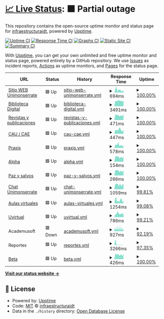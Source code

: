 # [📈 Live Status](https://estado.unimonserrate.edu.co): <!--live status--> **🟧 Partial outage**

This repository contains the open-source uptime monitor and status page for [infraestructuraidt](https://estado.unimonserrate.edu.co), powered by [Upptime](https://github.com/upptime/upptime).

[![Uptime CI](https://github.com/infraestructuraidt/status/workflows/Uptime%20CI/badge.svg)](https://github.com/infraestructuraidt/status/actions?query=workflow%3A%22Uptime+CI%22)
[![Response Time CI](https://github.com/infraestructuraidt/status/workflows/Response%20Time%20CI/badge.svg)](https://github.com/infraestructuraidt/status/actions?query=workflow%3A%22Response+Time+CI%22)
[![Graphs CI](https://github.com/infraestructuraidt/status/workflows/Graphs%20CI/badge.svg)](https://github.com/infraestructuraidt/status/actions?query=workflow%3A%22Graphs+CI%22)
[![Static Site CI](https://github.com/infraestructuraidt/status/workflows/Static%20Site%20CI/badge.svg)](https://github.com/infraestructuraidt/status/actions?query=workflow%3A%22Static+Site+CI%22)
[![Summary CI](https://github.com/infraestructuraidt/status/workflows/Summary%20CI/badge.svg)](https://github.com/infraestructuraidt/status/actions?query=workflow%3A%22Summary+CI%22)

With [Upptime](https://upptime.js.org), you can get your own unlimited and free uptime monitor and status page, powered entirely by a GitHub repository. We use [Issues](https://github.com/infraestructuraidt/status/issues) as incident reports, [Actions](https://github.com/infraestructuraidt/status/actions) as uptime monitors, and [Pages](https://estado.unimonserrate.edu.co) for the status page.

<!--start: status pages-->
<!-- This summary is generated by Upptime (https://github.com/upptime/upptime) -->
<!-- Do not edit this manually, your changes will be overwritten -->
<!-- prettier-ignore -->
| URL | Status | History | Response Time | Uptime |
| --- | ------ | ------- | ------------- | ------ |
| <img alt="" src="https://favicons.githubusercontent.com/www.unimonserrate.edu.co" height="13"> [Sitio WEB Unimonserrate](https://www.unimonserrate.edu.co/) | 🟩 Up | [sitio-web-unimonserrate.yml](https://github.com/infraestructuraidt/status/commits/HEAD/history/sitio-web-unimonserrate.yml) | <details><summary><img alt="Response time graph" src="./graphs/sitio-web-unimonserrate/response-time-week.png" height="20"> 694ms</summary><br><a href="https://estado.unimonserrate.edu.co/history/sitio-web-unimonserrate"><img alt="Response time 773" src="https://img.shields.io/endpoint?url=https%3A%2F%2Fraw.githubusercontent.com%2Finfraestructuraidt%2Fstatus%2FHEAD%2Fapi%2Fsitio-web-unimonserrate%2Fresponse-time.json"></a><br><a href="https://estado.unimonserrate.edu.co/history/sitio-web-unimonserrate"><img alt="24-hour response time 626" src="https://img.shields.io/endpoint?url=https%3A%2F%2Fraw.githubusercontent.com%2Finfraestructuraidt%2Fstatus%2FHEAD%2Fapi%2Fsitio-web-unimonserrate%2Fresponse-time-day.json"></a><br><a href="https://estado.unimonserrate.edu.co/history/sitio-web-unimonserrate"><img alt="7-day response time 694" src="https://img.shields.io/endpoint?url=https%3A%2F%2Fraw.githubusercontent.com%2Finfraestructuraidt%2Fstatus%2FHEAD%2Fapi%2Fsitio-web-unimonserrate%2Fresponse-time-week.json"></a><br><a href="https://estado.unimonserrate.edu.co/history/sitio-web-unimonserrate"><img alt="30-day response time 740" src="https://img.shields.io/endpoint?url=https%3A%2F%2Fraw.githubusercontent.com%2Finfraestructuraidt%2Fstatus%2FHEAD%2Fapi%2Fsitio-web-unimonserrate%2Fresponse-time-month.json"></a><br><a href="https://estado.unimonserrate.edu.co/history/sitio-web-unimonserrate"><img alt="1-year response time 773" src="https://img.shields.io/endpoint?url=https%3A%2F%2Fraw.githubusercontent.com%2Finfraestructuraidt%2Fstatus%2FHEAD%2Fapi%2Fsitio-web-unimonserrate%2Fresponse-time-year.json"></a></details> | <details><summary><a href="https://estado.unimonserrate.edu.co/history/sitio-web-unimonserrate">100.00%</a></summary><a href="https://estado.unimonserrate.edu.co/history/sitio-web-unimonserrate"><img alt="All-time uptime 99.96%" src="https://img.shields.io/endpoint?url=https%3A%2F%2Fraw.githubusercontent.com%2Finfraestructuraidt%2Fstatus%2FHEAD%2Fapi%2Fsitio-web-unimonserrate%2Fuptime.json"></a><br><a href="https://estado.unimonserrate.edu.co/history/sitio-web-unimonserrate"><img alt="24-hour uptime 100.00%" src="https://img.shields.io/endpoint?url=https%3A%2F%2Fraw.githubusercontent.com%2Finfraestructuraidt%2Fstatus%2FHEAD%2Fapi%2Fsitio-web-unimonserrate%2Fuptime-day.json"></a><br><a href="https://estado.unimonserrate.edu.co/history/sitio-web-unimonserrate"><img alt="7-day uptime 100.00%" src="https://img.shields.io/endpoint?url=https%3A%2F%2Fraw.githubusercontent.com%2Finfraestructuraidt%2Fstatus%2FHEAD%2Fapi%2Fsitio-web-unimonserrate%2Fuptime-week.json"></a><br><a href="https://estado.unimonserrate.edu.co/history/sitio-web-unimonserrate"><img alt="30-day uptime 99.93%" src="https://img.shields.io/endpoint?url=https%3A%2F%2Fraw.githubusercontent.com%2Finfraestructuraidt%2Fstatus%2FHEAD%2Fapi%2Fsitio-web-unimonserrate%2Fuptime-month.json"></a><br><a href="https://estado.unimonserrate.edu.co/history/sitio-web-unimonserrate"><img alt="1-year uptime 99.96%" src="https://img.shields.io/endpoint?url=https%3A%2F%2Fraw.githubusercontent.com%2Finfraestructuraidt%2Fstatus%2FHEAD%2Fapi%2Fsitio-web-unimonserrate%2Fuptime-year.json"></a></details>
| <img alt="" src="https://favicons.githubusercontent.com/unimonserrate-library.ohelit.co" height="13"> [Biblioteca Digital](https://unimonserrate-library.ohelit.co/) | 🟩 Up | [biblioteca-digital.yml](https://github.com/infraestructuraidt/status/commits/HEAD/history/biblioteca-digital.yml) | <details><summary><img alt="Response time graph" src="./graphs/biblioteca-digital/response-time-week.png" height="20"> 3491ms</summary><br><a href="https://estado.unimonserrate.edu.co/history/biblioteca-digital"><img alt="Response time 3711" src="https://img.shields.io/endpoint?url=https%3A%2F%2Fraw.githubusercontent.com%2Finfraestructuraidt%2Fstatus%2FHEAD%2Fapi%2Fbiblioteca-digital%2Fresponse-time.json"></a><br><a href="https://estado.unimonserrate.edu.co/history/biblioteca-digital"><img alt="24-hour response time 3490" src="https://img.shields.io/endpoint?url=https%3A%2F%2Fraw.githubusercontent.com%2Finfraestructuraidt%2Fstatus%2FHEAD%2Fapi%2Fbiblioteca-digital%2Fresponse-time-day.json"></a><br><a href="https://estado.unimonserrate.edu.co/history/biblioteca-digital"><img alt="7-day response time 3491" src="https://img.shields.io/endpoint?url=https%3A%2F%2Fraw.githubusercontent.com%2Finfraestructuraidt%2Fstatus%2FHEAD%2Fapi%2Fbiblioteca-digital%2Fresponse-time-week.json"></a><br><a href="https://estado.unimonserrate.edu.co/history/biblioteca-digital"><img alt="30-day response time 3429" src="https://img.shields.io/endpoint?url=https%3A%2F%2Fraw.githubusercontent.com%2Finfraestructuraidt%2Fstatus%2FHEAD%2Fapi%2Fbiblioteca-digital%2Fresponse-time-month.json"></a><br><a href="https://estado.unimonserrate.edu.co/history/biblioteca-digital"><img alt="1-year response time 3711" src="https://img.shields.io/endpoint?url=https%3A%2F%2Fraw.githubusercontent.com%2Finfraestructuraidt%2Fstatus%2FHEAD%2Fapi%2Fbiblioteca-digital%2Fresponse-time-year.json"></a></details> | <details><summary><a href="https://estado.unimonserrate.edu.co/history/biblioteca-digital">100.00%</a></summary><a href="https://estado.unimonserrate.edu.co/history/biblioteca-digital"><img alt="All-time uptime 99.79%" src="https://img.shields.io/endpoint?url=https%3A%2F%2Fraw.githubusercontent.com%2Finfraestructuraidt%2Fstatus%2FHEAD%2Fapi%2Fbiblioteca-digital%2Fuptime.json"></a><br><a href="https://estado.unimonserrate.edu.co/history/biblioteca-digital"><img alt="24-hour uptime 100.00%" src="https://img.shields.io/endpoint?url=https%3A%2F%2Fraw.githubusercontent.com%2Finfraestructuraidt%2Fstatus%2FHEAD%2Fapi%2Fbiblioteca-digital%2Fuptime-day.json"></a><br><a href="https://estado.unimonserrate.edu.co/history/biblioteca-digital"><img alt="7-day uptime 100.00%" src="https://img.shields.io/endpoint?url=https%3A%2F%2Fraw.githubusercontent.com%2Finfraestructuraidt%2Fstatus%2FHEAD%2Fapi%2Fbiblioteca-digital%2Fuptime-week.json"></a><br><a href="https://estado.unimonserrate.edu.co/history/biblioteca-digital"><img alt="30-day uptime 99.83%" src="https://img.shields.io/endpoint?url=https%3A%2F%2Fraw.githubusercontent.com%2Finfraestructuraidt%2Fstatus%2FHEAD%2Fapi%2Fbiblioteca-digital%2Fuptime-month.json"></a><br><a href="https://estado.unimonserrate.edu.co/history/biblioteca-digital"><img alt="1-year uptime 99.79%" src="https://img.shields.io/endpoint?url=https%3A%2F%2Fraw.githubusercontent.com%2Finfraestructuraidt%2Fstatus%2FHEAD%2Fapi%2Fbiblioteca-digital%2Fuptime-year.json"></a></details>
| <img alt="" src="https://favicons.githubusercontent.com/revistas.unimonserrate.edu.co" height="13"> [Revistas y publicaciones](http://revistas.unimonserrate.edu.co:8080/index.php) | 🟩 Up | [revistas-y-publicaciones.yml](https://github.com/infraestructuraidt/status/commits/HEAD/history/revistas-y-publicaciones.yml) | <details><summary><img alt="Response time graph" src="./graphs/revistas-y-publicaciones/response-time-week.png" height="20"> 471ms</summary><br><a href="https://estado.unimonserrate.edu.co/history/revistas-y-publicaciones"><img alt="Response time 603" src="https://img.shields.io/endpoint?url=https%3A%2F%2Fraw.githubusercontent.com%2Finfraestructuraidt%2Fstatus%2FHEAD%2Fapi%2Frevistas-y-publicaciones%2Fresponse-time.json"></a><br><a href="https://estado.unimonserrate.edu.co/history/revistas-y-publicaciones"><img alt="24-hour response time 597" src="https://img.shields.io/endpoint?url=https%3A%2F%2Fraw.githubusercontent.com%2Finfraestructuraidt%2Fstatus%2FHEAD%2Fapi%2Frevistas-y-publicaciones%2Fresponse-time-day.json"></a><br><a href="https://estado.unimonserrate.edu.co/history/revistas-y-publicaciones"><img alt="7-day response time 471" src="https://img.shields.io/endpoint?url=https%3A%2F%2Fraw.githubusercontent.com%2Finfraestructuraidt%2Fstatus%2FHEAD%2Fapi%2Frevistas-y-publicaciones%2Fresponse-time-week.json"></a><br><a href="https://estado.unimonserrate.edu.co/history/revistas-y-publicaciones"><img alt="30-day response time 533" src="https://img.shields.io/endpoint?url=https%3A%2F%2Fraw.githubusercontent.com%2Finfraestructuraidt%2Fstatus%2FHEAD%2Fapi%2Frevistas-y-publicaciones%2Fresponse-time-month.json"></a><br><a href="https://estado.unimonserrate.edu.co/history/revistas-y-publicaciones"><img alt="1-year response time 603" src="https://img.shields.io/endpoint?url=https%3A%2F%2Fraw.githubusercontent.com%2Finfraestructuraidt%2Fstatus%2FHEAD%2Fapi%2Frevistas-y-publicaciones%2Fresponse-time-year.json"></a></details> | <details><summary><a href="https://estado.unimonserrate.edu.co/history/revistas-y-publicaciones">100.00%</a></summary><a href="https://estado.unimonserrate.edu.co/history/revistas-y-publicaciones"><img alt="All-time uptime 99.90%" src="https://img.shields.io/endpoint?url=https%3A%2F%2Fraw.githubusercontent.com%2Finfraestructuraidt%2Fstatus%2FHEAD%2Fapi%2Frevistas-y-publicaciones%2Fuptime.json"></a><br><a href="https://estado.unimonserrate.edu.co/history/revistas-y-publicaciones"><img alt="24-hour uptime 100.00%" src="https://img.shields.io/endpoint?url=https%3A%2F%2Fraw.githubusercontent.com%2Finfraestructuraidt%2Fstatus%2FHEAD%2Fapi%2Frevistas-y-publicaciones%2Fuptime-day.json"></a><br><a href="https://estado.unimonserrate.edu.co/history/revistas-y-publicaciones"><img alt="7-day uptime 100.00%" src="https://img.shields.io/endpoint?url=https%3A%2F%2Fraw.githubusercontent.com%2Finfraestructuraidt%2Fstatus%2FHEAD%2Fapi%2Frevistas-y-publicaciones%2Fuptime-week.json"></a><br><a href="https://estado.unimonserrate.edu.co/history/revistas-y-publicaciones"><img alt="30-day uptime 99.71%" src="https://img.shields.io/endpoint?url=https%3A%2F%2Fraw.githubusercontent.com%2Finfraestructuraidt%2Fstatus%2FHEAD%2Fapi%2Frevistas-y-publicaciones%2Fuptime-month.json"></a><br><a href="https://estado.unimonserrate.edu.co/history/revistas-y-publicaciones"><img alt="1-year uptime 99.90%" src="https://img.shields.io/endpoint?url=https%3A%2F%2Fraw.githubusercontent.com%2Finfraestructuraidt%2Fstatus%2FHEAD%2Fapi%2Frevistas-y-publicaciones%2Fuptime-year.json"></a></details>
| <img alt="" src="https://favicons.githubusercontent.com/mesadeayuda.unimonserrate.edu.co" height="13"> [CAU / CAE](http://mesadeayuda.unimonserrate.edu.co:8080/) | 🟩 Up | [cau-cae.yml](https://github.com/infraestructuraidt/status/commits/HEAD/history/cau-cae.yml) | <details><summary><img alt="Response time graph" src="./graphs/cau-cae/response-time-week.png" height="20"> 447ms</summary><br><a href="https://estado.unimonserrate.edu.co/history/cau-cae"><img alt="Response time 495" src="https://img.shields.io/endpoint?url=https%3A%2F%2Fraw.githubusercontent.com%2Finfraestructuraidt%2Fstatus%2FHEAD%2Fapi%2Fcau-cae%2Fresponse-time.json"></a><br><a href="https://estado.unimonserrate.edu.co/history/cau-cae"><img alt="24-hour response time 451" src="https://img.shields.io/endpoint?url=https%3A%2F%2Fraw.githubusercontent.com%2Finfraestructuraidt%2Fstatus%2FHEAD%2Fapi%2Fcau-cae%2Fresponse-time-day.json"></a><br><a href="https://estado.unimonserrate.edu.co/history/cau-cae"><img alt="7-day response time 447" src="https://img.shields.io/endpoint?url=https%3A%2F%2Fraw.githubusercontent.com%2Finfraestructuraidt%2Fstatus%2FHEAD%2Fapi%2Fcau-cae%2Fresponse-time-week.json"></a><br><a href="https://estado.unimonserrate.edu.co/history/cau-cae"><img alt="30-day response time 446" src="https://img.shields.io/endpoint?url=https%3A%2F%2Fraw.githubusercontent.com%2Finfraestructuraidt%2Fstatus%2FHEAD%2Fapi%2Fcau-cae%2Fresponse-time-month.json"></a><br><a href="https://estado.unimonserrate.edu.co/history/cau-cae"><img alt="1-year response time 495" src="https://img.shields.io/endpoint?url=https%3A%2F%2Fraw.githubusercontent.com%2Finfraestructuraidt%2Fstatus%2FHEAD%2Fapi%2Fcau-cae%2Fresponse-time-year.json"></a></details> | <details><summary><a href="https://estado.unimonserrate.edu.co/history/cau-cae">100.00%</a></summary><a href="https://estado.unimonserrate.edu.co/history/cau-cae"><img alt="All-time uptime 99.76%" src="https://img.shields.io/endpoint?url=https%3A%2F%2Fraw.githubusercontent.com%2Finfraestructuraidt%2Fstatus%2FHEAD%2Fapi%2Fcau-cae%2Fuptime.json"></a><br><a href="https://estado.unimonserrate.edu.co/history/cau-cae"><img alt="24-hour uptime 100.00%" src="https://img.shields.io/endpoint?url=https%3A%2F%2Fraw.githubusercontent.com%2Finfraestructuraidt%2Fstatus%2FHEAD%2Fapi%2Fcau-cae%2Fuptime-day.json"></a><br><a href="https://estado.unimonserrate.edu.co/history/cau-cae"><img alt="7-day uptime 100.00%" src="https://img.shields.io/endpoint?url=https%3A%2F%2Fraw.githubusercontent.com%2Finfraestructuraidt%2Fstatus%2FHEAD%2Fapi%2Fcau-cae%2Fuptime-week.json"></a><br><a href="https://estado.unimonserrate.edu.co/history/cau-cae"><img alt="30-day uptime 99.52%" src="https://img.shields.io/endpoint?url=https%3A%2F%2Fraw.githubusercontent.com%2Finfraestructuraidt%2Fstatus%2FHEAD%2Fapi%2Fcau-cae%2Fuptime-month.json"></a><br><a href="https://estado.unimonserrate.edu.co/history/cau-cae"><img alt="1-year uptime 99.76%" src="https://img.shields.io/endpoint?url=https%3A%2F%2Fraw.githubusercontent.com%2Finfraestructuraidt%2Fstatus%2FHEAD%2Fapi%2Fcau-cae%2Fuptime-year.json"></a></details>
| <img alt="" src="https://favicons.githubusercontent.com/virtual.fum.edu.co" height="13"> [Praxis](http://virtual.fum.edu.co:9090/Praxis-war/faces/Login.xhtml) | 🟩 Up | [praxis.yml](https://github.com/infraestructuraidt/status/commits/HEAD/history/praxis.yml) | <details><summary><img alt="Response time graph" src="./graphs/praxis/response-time-week.png" height="20"> 578ms</summary><br><a href="https://estado.unimonserrate.edu.co/history/praxis"><img alt="Response time 630" src="https://img.shields.io/endpoint?url=https%3A%2F%2Fraw.githubusercontent.com%2Finfraestructuraidt%2Fstatus%2FHEAD%2Fapi%2Fpraxis%2Fresponse-time.json"></a><br><a href="https://estado.unimonserrate.edu.co/history/praxis"><img alt="24-hour response time 560" src="https://img.shields.io/endpoint?url=https%3A%2F%2Fraw.githubusercontent.com%2Finfraestructuraidt%2Fstatus%2FHEAD%2Fapi%2Fpraxis%2Fresponse-time-day.json"></a><br><a href="https://estado.unimonserrate.edu.co/history/praxis"><img alt="7-day response time 578" src="https://img.shields.io/endpoint?url=https%3A%2F%2Fraw.githubusercontent.com%2Finfraestructuraidt%2Fstatus%2FHEAD%2Fapi%2Fpraxis%2Fresponse-time-week.json"></a><br><a href="https://estado.unimonserrate.edu.co/history/praxis"><img alt="30-day response time 710" src="https://img.shields.io/endpoint?url=https%3A%2F%2Fraw.githubusercontent.com%2Finfraestructuraidt%2Fstatus%2FHEAD%2Fapi%2Fpraxis%2Fresponse-time-month.json"></a><br><a href="https://estado.unimonserrate.edu.co/history/praxis"><img alt="1-year response time 630" src="https://img.shields.io/endpoint?url=https%3A%2F%2Fraw.githubusercontent.com%2Finfraestructuraidt%2Fstatus%2FHEAD%2Fapi%2Fpraxis%2Fresponse-time-year.json"></a></details> | <details><summary><a href="https://estado.unimonserrate.edu.co/history/praxis">100.00%</a></summary><a href="https://estado.unimonserrate.edu.co/history/praxis"><img alt="All-time uptime 98.87%" src="https://img.shields.io/endpoint?url=https%3A%2F%2Fraw.githubusercontent.com%2Finfraestructuraidt%2Fstatus%2FHEAD%2Fapi%2Fpraxis%2Fuptime.json"></a><br><a href="https://estado.unimonserrate.edu.co/history/praxis"><img alt="24-hour uptime 100.00%" src="https://img.shields.io/endpoint?url=https%3A%2F%2Fraw.githubusercontent.com%2Finfraestructuraidt%2Fstatus%2FHEAD%2Fapi%2Fpraxis%2Fuptime-day.json"></a><br><a href="https://estado.unimonserrate.edu.co/history/praxis"><img alt="7-day uptime 100.00%" src="https://img.shields.io/endpoint?url=https%3A%2F%2Fraw.githubusercontent.com%2Finfraestructuraidt%2Fstatus%2FHEAD%2Fapi%2Fpraxis%2Fuptime-week.json"></a><br><a href="https://estado.unimonserrate.edu.co/history/praxis"><img alt="30-day uptime 99.62%" src="https://img.shields.io/endpoint?url=https%3A%2F%2Fraw.githubusercontent.com%2Finfraestructuraidt%2Fstatus%2FHEAD%2Fapi%2Fpraxis%2Fuptime-month.json"></a><br><a href="https://estado.unimonserrate.edu.co/history/praxis"><img alt="1-year uptime 98.87%" src="https://img.shields.io/endpoint?url=https%3A%2F%2Fraw.githubusercontent.com%2Finfraestructuraidt%2Fstatus%2FHEAD%2Fapi%2Fpraxis%2Fuptime-year.json"></a></details>
| <img alt="" src="https://favicons.githubusercontent.com/virtual.fum.edu.co" height="13"> [Alpha](http://virtual.fum.edu.co:9090/ProgramacionDocente-war/) | 🟩 Up | [alpha.yml](https://github.com/infraestructuraidt/status/commits/HEAD/history/alpha.yml) | <details><summary><img alt="Response time graph" src="./graphs/alpha/response-time-week.png" height="20"> 154ms</summary><br><a href="https://estado.unimonserrate.edu.co/history/alpha"><img alt="Response time 154" src="https://img.shields.io/endpoint?url=https%3A%2F%2Fraw.githubusercontent.com%2Finfraestructuraidt%2Fstatus%2FHEAD%2Fapi%2Falpha%2Fresponse-time.json"></a><br><a href="https://estado.unimonserrate.edu.co/history/alpha"><img alt="24-hour response time 181" src="https://img.shields.io/endpoint?url=https%3A%2F%2Fraw.githubusercontent.com%2Finfraestructuraidt%2Fstatus%2FHEAD%2Fapi%2Falpha%2Fresponse-time-day.json"></a><br><a href="https://estado.unimonserrate.edu.co/history/alpha"><img alt="7-day response time 154" src="https://img.shields.io/endpoint?url=https%3A%2F%2Fraw.githubusercontent.com%2Finfraestructuraidt%2Fstatus%2FHEAD%2Fapi%2Falpha%2Fresponse-time-week.json"></a><br><a href="https://estado.unimonserrate.edu.co/history/alpha"><img alt="30-day response time 154" src="https://img.shields.io/endpoint?url=https%3A%2F%2Fraw.githubusercontent.com%2Finfraestructuraidt%2Fstatus%2FHEAD%2Fapi%2Falpha%2Fresponse-time-month.json"></a><br><a href="https://estado.unimonserrate.edu.co/history/alpha"><img alt="1-year response time 154" src="https://img.shields.io/endpoint?url=https%3A%2F%2Fraw.githubusercontent.com%2Finfraestructuraidt%2Fstatus%2FHEAD%2Fapi%2Falpha%2Fresponse-time-year.json"></a></details> | <details><summary><a href="https://estado.unimonserrate.edu.co/history/alpha">100.00%</a></summary><a href="https://estado.unimonserrate.edu.co/history/alpha"><img alt="All-time uptime 98.87%" src="https://img.shields.io/endpoint?url=https%3A%2F%2Fraw.githubusercontent.com%2Finfraestructuraidt%2Fstatus%2FHEAD%2Fapi%2Falpha%2Fuptime.json"></a><br><a href="https://estado.unimonserrate.edu.co/history/alpha"><img alt="24-hour uptime 100.00%" src="https://img.shields.io/endpoint?url=https%3A%2F%2Fraw.githubusercontent.com%2Finfraestructuraidt%2Fstatus%2FHEAD%2Fapi%2Falpha%2Fuptime-day.json"></a><br><a href="https://estado.unimonserrate.edu.co/history/alpha"><img alt="7-day uptime 100.00%" src="https://img.shields.io/endpoint?url=https%3A%2F%2Fraw.githubusercontent.com%2Finfraestructuraidt%2Fstatus%2FHEAD%2Fapi%2Falpha%2Fuptime-week.json"></a><br><a href="https://estado.unimonserrate.edu.co/history/alpha"><img alt="30-day uptime 99.62%" src="https://img.shields.io/endpoint?url=https%3A%2F%2Fraw.githubusercontent.com%2Finfraestructuraidt%2Fstatus%2FHEAD%2Fapi%2Falpha%2Fuptime-month.json"></a><br><a href="https://estado.unimonserrate.edu.co/history/alpha"><img alt="1-year uptime 98.87%" src="https://img.shields.io/endpoint?url=https%3A%2F%2Fraw.githubusercontent.com%2Finfraestructuraidt%2Fstatus%2FHEAD%2Fapi%2Falpha%2Fuptime-year.json"></a></details>
| <img alt="" src="https://favicons.githubusercontent.com/virtual.fum.edu.co" height="13"> [Paz y salvos](http://virtual.fum.edu.co:8081/#/) | 🟩 Up | [paz-y-salvos.yml](https://github.com/infraestructuraidt/status/commits/HEAD/history/paz-y-salvos.yml) | <details><summary><img alt="Response time graph" src="./graphs/paz-y-salvos/response-time-week.png" height="20"> 266ms</summary><br><a href="https://estado.unimonserrate.edu.co/history/paz-y-salvos"><img alt="Response time 286" src="https://img.shields.io/endpoint?url=https%3A%2F%2Fraw.githubusercontent.com%2Finfraestructuraidt%2Fstatus%2FHEAD%2Fapi%2Fpaz-y-salvos%2Fresponse-time.json"></a><br><a href="https://estado.unimonserrate.edu.co/history/paz-y-salvos"><img alt="24-hour response time 314" src="https://img.shields.io/endpoint?url=https%3A%2F%2Fraw.githubusercontent.com%2Finfraestructuraidt%2Fstatus%2FHEAD%2Fapi%2Fpaz-y-salvos%2Fresponse-time-day.json"></a><br><a href="https://estado.unimonserrate.edu.co/history/paz-y-salvos"><img alt="7-day response time 266" src="https://img.shields.io/endpoint?url=https%3A%2F%2Fraw.githubusercontent.com%2Finfraestructuraidt%2Fstatus%2FHEAD%2Fapi%2Fpaz-y-salvos%2Fresponse-time-week.json"></a><br><a href="https://estado.unimonserrate.edu.co/history/paz-y-salvos"><img alt="30-day response time 277" src="https://img.shields.io/endpoint?url=https%3A%2F%2Fraw.githubusercontent.com%2Finfraestructuraidt%2Fstatus%2FHEAD%2Fapi%2Fpaz-y-salvos%2Fresponse-time-month.json"></a><br><a href="https://estado.unimonserrate.edu.co/history/paz-y-salvos"><img alt="1-year response time 286" src="https://img.shields.io/endpoint?url=https%3A%2F%2Fraw.githubusercontent.com%2Finfraestructuraidt%2Fstatus%2FHEAD%2Fapi%2Fpaz-y-salvos%2Fresponse-time-year.json"></a></details> | <details><summary><a href="https://estado.unimonserrate.edu.co/history/paz-y-salvos">100.00%</a></summary><a href="https://estado.unimonserrate.edu.co/history/paz-y-salvos"><img alt="All-time uptime 99.81%" src="https://img.shields.io/endpoint?url=https%3A%2F%2Fraw.githubusercontent.com%2Finfraestructuraidt%2Fstatus%2FHEAD%2Fapi%2Fpaz-y-salvos%2Fuptime.json"></a><br><a href="https://estado.unimonserrate.edu.co/history/paz-y-salvos"><img alt="24-hour uptime 100.00%" src="https://img.shields.io/endpoint?url=https%3A%2F%2Fraw.githubusercontent.com%2Finfraestructuraidt%2Fstatus%2FHEAD%2Fapi%2Fpaz-y-salvos%2Fuptime-day.json"></a><br><a href="https://estado.unimonserrate.edu.co/history/paz-y-salvos"><img alt="7-day uptime 100.00%" src="https://img.shields.io/endpoint?url=https%3A%2F%2Fraw.githubusercontent.com%2Finfraestructuraidt%2Fstatus%2FHEAD%2Fapi%2Fpaz-y-salvos%2Fuptime-week.json"></a><br><a href="https://estado.unimonserrate.edu.co/history/paz-y-salvos"><img alt="30-day uptime 99.62%" src="https://img.shields.io/endpoint?url=https%3A%2F%2Fraw.githubusercontent.com%2Finfraestructuraidt%2Fstatus%2FHEAD%2Fapi%2Fpaz-y-salvos%2Fuptime-month.json"></a><br><a href="https://estado.unimonserrate.edu.co/history/paz-y-salvos"><img alt="1-year uptime 99.81%" src="https://img.shields.io/endpoint?url=https%3A%2F%2Fraw.githubusercontent.com%2Finfraestructuraidt%2Fstatus%2FHEAD%2Fapi%2Fpaz-y-salvos%2Fuptime-year.json"></a></details>
| <img alt="" src="https://favicons.githubusercontent.com/chat.unimonserrate.edu.co" height="13"> [Chat Unimonserrate](https://chat.unimonserrate.edu.co/home) | 🟩 Up | [chat-unimonserrate.yml](https://github.com/infraestructuraidt/status/commits/HEAD/history/chat-unimonserrate.yml) | <details><summary><img alt="Response time graph" src="./graphs/chat-unimonserrate/response-time-week.png" height="20"> 1059ms</summary><br><a href="https://estado.unimonserrate.edu.co/history/chat-unimonserrate"><img alt="Response time 1212" src="https://img.shields.io/endpoint?url=https%3A%2F%2Fraw.githubusercontent.com%2Finfraestructuraidt%2Fstatus%2FHEAD%2Fapi%2Fchat-unimonserrate%2Fresponse-time.json"></a><br><a href="https://estado.unimonserrate.edu.co/history/chat-unimonserrate"><img alt="24-hour response time 1096" src="https://img.shields.io/endpoint?url=https%3A%2F%2Fraw.githubusercontent.com%2Finfraestructuraidt%2Fstatus%2FHEAD%2Fapi%2Fchat-unimonserrate%2Fresponse-time-day.json"></a><br><a href="https://estado.unimonserrate.edu.co/history/chat-unimonserrate"><img alt="7-day response time 1059" src="https://img.shields.io/endpoint?url=https%3A%2F%2Fraw.githubusercontent.com%2Finfraestructuraidt%2Fstatus%2FHEAD%2Fapi%2Fchat-unimonserrate%2Fresponse-time-week.json"></a><br><a href="https://estado.unimonserrate.edu.co/history/chat-unimonserrate"><img alt="30-day response time 1245" src="https://img.shields.io/endpoint?url=https%3A%2F%2Fraw.githubusercontent.com%2Finfraestructuraidt%2Fstatus%2FHEAD%2Fapi%2Fchat-unimonserrate%2Fresponse-time-month.json"></a><br><a href="https://estado.unimonserrate.edu.co/history/chat-unimonserrate"><img alt="1-year response time 1212" src="https://img.shields.io/endpoint?url=https%3A%2F%2Fraw.githubusercontent.com%2Finfraestructuraidt%2Fstatus%2FHEAD%2Fapi%2Fchat-unimonserrate%2Fresponse-time-year.json"></a></details> | <details><summary><a href="https://estado.unimonserrate.edu.co/history/chat-unimonserrate">99.81%</a></summary><a href="https://estado.unimonserrate.edu.co/history/chat-unimonserrate"><img alt="All-time uptime 99.80%" src="https://img.shields.io/endpoint?url=https%3A%2F%2Fraw.githubusercontent.com%2Finfraestructuraidt%2Fstatus%2FHEAD%2Fapi%2Fchat-unimonserrate%2Fuptime.json"></a><br><a href="https://estado.unimonserrate.edu.co/history/chat-unimonserrate"><img alt="24-hour uptime 98.68%" src="https://img.shields.io/endpoint?url=https%3A%2F%2Fraw.githubusercontent.com%2Finfraestructuraidt%2Fstatus%2FHEAD%2Fapi%2Fchat-unimonserrate%2Fuptime-day.json"></a><br><a href="https://estado.unimonserrate.edu.co/history/chat-unimonserrate"><img alt="7-day uptime 99.81%" src="https://img.shields.io/endpoint?url=https%3A%2F%2Fraw.githubusercontent.com%2Finfraestructuraidt%2Fstatus%2FHEAD%2Fapi%2Fchat-unimonserrate%2Fuptime-week.json"></a><br><a href="https://estado.unimonserrate.edu.co/history/chat-unimonserrate"><img alt="30-day uptime 99.44%" src="https://img.shields.io/endpoint?url=https%3A%2F%2Fraw.githubusercontent.com%2Finfraestructuraidt%2Fstatus%2FHEAD%2Fapi%2Fchat-unimonserrate%2Fuptime-month.json"></a><br><a href="https://estado.unimonserrate.edu.co/history/chat-unimonserrate"><img alt="1-year uptime 99.80%" src="https://img.shields.io/endpoint?url=https%3A%2F%2Fraw.githubusercontent.com%2Finfraestructuraidt%2Fstatus%2FHEAD%2Fapi%2Fchat-unimonserrate%2Fuptime-year.json"></a></details>
| <img alt="" src="https://favicons.githubusercontent.com/aulasvirtuales.unimonserrate.edu.co" height="13"> [Aulas virtuales](https://aulasvirtuales.unimonserrate.edu.co/) | 🟩 Up | [aulas-virtuales.yml](https://github.com/infraestructuraidt/status/commits/HEAD/history/aulas-virtuales.yml) | <details><summary><img alt="Response time graph" src="./graphs/aulas-virtuales/response-time-week.png" height="20"> 1254ms</summary><br><a href="https://estado.unimonserrate.edu.co/history/aulas-virtuales"><img alt="Response time 1249" src="https://img.shields.io/endpoint?url=https%3A%2F%2Fraw.githubusercontent.com%2Finfraestructuraidt%2Fstatus%2FHEAD%2Fapi%2Faulas-virtuales%2Fresponse-time.json"></a><br><a href="https://estado.unimonserrate.edu.co/history/aulas-virtuales"><img alt="24-hour response time 1095" src="https://img.shields.io/endpoint?url=https%3A%2F%2Fraw.githubusercontent.com%2Finfraestructuraidt%2Fstatus%2FHEAD%2Fapi%2Faulas-virtuales%2Fresponse-time-day.json"></a><br><a href="https://estado.unimonserrate.edu.co/history/aulas-virtuales"><img alt="7-day response time 1254" src="https://img.shields.io/endpoint?url=https%3A%2F%2Fraw.githubusercontent.com%2Finfraestructuraidt%2Fstatus%2FHEAD%2Fapi%2Faulas-virtuales%2Fresponse-time-week.json"></a><br><a href="https://estado.unimonserrate.edu.co/history/aulas-virtuales"><img alt="30-day response time 1090" src="https://img.shields.io/endpoint?url=https%3A%2F%2Fraw.githubusercontent.com%2Finfraestructuraidt%2Fstatus%2FHEAD%2Fapi%2Faulas-virtuales%2Fresponse-time-month.json"></a><br><a href="https://estado.unimonserrate.edu.co/history/aulas-virtuales"><img alt="1-year response time 1249" src="https://img.shields.io/endpoint?url=https%3A%2F%2Fraw.githubusercontent.com%2Finfraestructuraidt%2Fstatus%2FHEAD%2Fapi%2Faulas-virtuales%2Fresponse-time-year.json"></a></details> | <details><summary><a href="https://estado.unimonserrate.edu.co/history/aulas-virtuales">99.08%</a></summary><a href="https://estado.unimonserrate.edu.co/history/aulas-virtuales"><img alt="All-time uptime 99.20%" src="https://img.shields.io/endpoint?url=https%3A%2F%2Fraw.githubusercontent.com%2Finfraestructuraidt%2Fstatus%2FHEAD%2Fapi%2Faulas-virtuales%2Fuptime.json"></a><br><a href="https://estado.unimonserrate.edu.co/history/aulas-virtuales"><img alt="24-hour uptime 100.00%" src="https://img.shields.io/endpoint?url=https%3A%2F%2Fraw.githubusercontent.com%2Finfraestructuraidt%2Fstatus%2FHEAD%2Fapi%2Faulas-virtuales%2Fuptime-day.json"></a><br><a href="https://estado.unimonserrate.edu.co/history/aulas-virtuales"><img alt="7-day uptime 99.08%" src="https://img.shields.io/endpoint?url=https%3A%2F%2Fraw.githubusercontent.com%2Finfraestructuraidt%2Fstatus%2FHEAD%2Fapi%2Faulas-virtuales%2Fuptime-week.json"></a><br><a href="https://estado.unimonserrate.edu.co/history/aulas-virtuales"><img alt="30-day uptime 99.21%" src="https://img.shields.io/endpoint?url=https%3A%2F%2Fraw.githubusercontent.com%2Finfraestructuraidt%2Fstatus%2FHEAD%2Fapi%2Faulas-virtuales%2Fuptime-month.json"></a><br><a href="https://estado.unimonserrate.edu.co/history/aulas-virtuales"><img alt="1-year uptime 99.20%" src="https://img.shields.io/endpoint?url=https%3A%2F%2Fraw.githubusercontent.com%2Finfraestructuraidt%2Fstatus%2FHEAD%2Fapi%2Faulas-virtuales%2Fuptime-year.json"></a></details>
| <img alt="" src="https://favicons.githubusercontent.com/uvirtual.unimonserrate.edu.co" height="13"> [Uvirtual](https://uvirtual.unimonserrate.edu.co/) | 🟩 Up | [uvirtual.yml](https://github.com/infraestructuraidt/status/commits/HEAD/history/uvirtual.yml) | <details><summary><img alt="Response time graph" src="./graphs/uvirtual/response-time-week.png" height="20"> 786ms</summary><br><a href="https://estado.unimonserrate.edu.co/history/uvirtual"><img alt="Response time 987" src="https://img.shields.io/endpoint?url=https%3A%2F%2Fraw.githubusercontent.com%2Finfraestructuraidt%2Fstatus%2FHEAD%2Fapi%2Fuvirtual%2Fresponse-time.json"></a><br><a href="https://estado.unimonserrate.edu.co/history/uvirtual"><img alt="24-hour response time 871" src="https://img.shields.io/endpoint?url=https%3A%2F%2Fraw.githubusercontent.com%2Finfraestructuraidt%2Fstatus%2FHEAD%2Fapi%2Fuvirtual%2Fresponse-time-day.json"></a><br><a href="https://estado.unimonserrate.edu.co/history/uvirtual"><img alt="7-day response time 786" src="https://img.shields.io/endpoint?url=https%3A%2F%2Fraw.githubusercontent.com%2Finfraestructuraidt%2Fstatus%2FHEAD%2Fapi%2Fuvirtual%2Fresponse-time-week.json"></a><br><a href="https://estado.unimonserrate.edu.co/history/uvirtual"><img alt="30-day response time 949" src="https://img.shields.io/endpoint?url=https%3A%2F%2Fraw.githubusercontent.com%2Finfraestructuraidt%2Fstatus%2FHEAD%2Fapi%2Fuvirtual%2Fresponse-time-month.json"></a><br><a href="https://estado.unimonserrate.edu.co/history/uvirtual"><img alt="1-year response time 987" src="https://img.shields.io/endpoint?url=https%3A%2F%2Fraw.githubusercontent.com%2Finfraestructuraidt%2Fstatus%2FHEAD%2Fapi%2Fuvirtual%2Fresponse-time-year.json"></a></details> | <details><summary><a href="https://estado.unimonserrate.edu.co/history/uvirtual">99.21%</a></summary><a href="https://estado.unimonserrate.edu.co/history/uvirtual"><img alt="All-time uptime 99.44%" src="https://img.shields.io/endpoint?url=https%3A%2F%2Fraw.githubusercontent.com%2Finfraestructuraidt%2Fstatus%2FHEAD%2Fapi%2Fuvirtual%2Fuptime.json"></a><br><a href="https://estado.unimonserrate.edu.co/history/uvirtual"><img alt="24-hour uptime 100.00%" src="https://img.shields.io/endpoint?url=https%3A%2F%2Fraw.githubusercontent.com%2Finfraestructuraidt%2Fstatus%2FHEAD%2Fapi%2Fuvirtual%2Fuptime-day.json"></a><br><a href="https://estado.unimonserrate.edu.co/history/uvirtual"><img alt="7-day uptime 99.21%" src="https://img.shields.io/endpoint?url=https%3A%2F%2Fraw.githubusercontent.com%2Finfraestructuraidt%2Fstatus%2FHEAD%2Fapi%2Fuvirtual%2Fuptime-week.json"></a><br><a href="https://estado.unimonserrate.edu.co/history/uvirtual"><img alt="30-day uptime 99.23%" src="https://img.shields.io/endpoint?url=https%3A%2F%2Fraw.githubusercontent.com%2Finfraestructuraidt%2Fstatus%2FHEAD%2Fapi%2Fuvirtual%2Fuptime-month.json"></a><br><a href="https://estado.unimonserrate.edu.co/history/uvirtual"><img alt="1-year uptime 99.44%" src="https://img.shields.io/endpoint?url=https%3A%2F%2Fraw.githubusercontent.com%2Finfraestructuraidt%2Fstatus%2FHEAD%2Fapi%2Fuvirtual%2Fuptime-year.json"></a></details>
| <img alt="" src="https://favicons.githubusercontent.com/null" height="13"> Academusoft | 🟥 Down | [academusoft.yml](https://github.com/infraestructuraidt/status/commits/HEAD/history/academusoft.yml) | <details><summary><img alt="Response time graph" src="./graphs/academusoft/response-time-week.png" height="20"> 927ms</summary><br><a href="https://estado.unimonserrate.edu.co/history/academusoft"><img alt="Response time 953" src="https://img.shields.io/endpoint?url=https%3A%2F%2Fraw.githubusercontent.com%2Finfraestructuraidt%2Fstatus%2FHEAD%2Fapi%2Facademusoft%2Fresponse-time.json"></a><br><a href="https://estado.unimonserrate.edu.co/history/academusoft"><img alt="24-hour response time 979" src="https://img.shields.io/endpoint?url=https%3A%2F%2Fraw.githubusercontent.com%2Finfraestructuraidt%2Fstatus%2FHEAD%2Fapi%2Facademusoft%2Fresponse-time-day.json"></a><br><a href="https://estado.unimonserrate.edu.co/history/academusoft"><img alt="7-day response time 927" src="https://img.shields.io/endpoint?url=https%3A%2F%2Fraw.githubusercontent.com%2Finfraestructuraidt%2Fstatus%2FHEAD%2Fapi%2Facademusoft%2Fresponse-time-week.json"></a><br><a href="https://estado.unimonserrate.edu.co/history/academusoft"><img alt="30-day response time 1069" src="https://img.shields.io/endpoint?url=https%3A%2F%2Fraw.githubusercontent.com%2Finfraestructuraidt%2Fstatus%2FHEAD%2Fapi%2Facademusoft%2Fresponse-time-month.json"></a><br><a href="https://estado.unimonserrate.edu.co/history/academusoft"><img alt="1-year response time 953" src="https://img.shields.io/endpoint?url=https%3A%2F%2Fraw.githubusercontent.com%2Finfraestructuraidt%2Fstatus%2FHEAD%2Fapi%2Facademusoft%2Fresponse-time-year.json"></a></details> | <details><summary><a href="https://estado.unimonserrate.edu.co/history/academusoft">92.19%</a></summary><a href="https://estado.unimonserrate.edu.co/history/academusoft"><img alt="All-time uptime 94.59%" src="https://img.shields.io/endpoint?url=https%3A%2F%2Fraw.githubusercontent.com%2Finfraestructuraidt%2Fstatus%2FHEAD%2Fapi%2Facademusoft%2Fuptime.json"></a><br><a href="https://estado.unimonserrate.edu.co/history/academusoft"><img alt="24-hour uptime 92.13%" src="https://img.shields.io/endpoint?url=https%3A%2F%2Fraw.githubusercontent.com%2Finfraestructuraidt%2Fstatus%2FHEAD%2Fapi%2Facademusoft%2Fuptime-day.json"></a><br><a href="https://estado.unimonserrate.edu.co/history/academusoft"><img alt="7-day uptime 92.19%" src="https://img.shields.io/endpoint?url=https%3A%2F%2Fraw.githubusercontent.com%2Finfraestructuraidt%2Fstatus%2FHEAD%2Fapi%2Facademusoft%2Fuptime-week.json"></a><br><a href="https://estado.unimonserrate.edu.co/history/academusoft"><img alt="30-day uptime 92.12%" src="https://img.shields.io/endpoint?url=https%3A%2F%2Fraw.githubusercontent.com%2Finfraestructuraidt%2Fstatus%2FHEAD%2Fapi%2Facademusoft%2Fuptime-month.json"></a><br><a href="https://estado.unimonserrate.edu.co/history/academusoft"><img alt="1-year uptime 94.59%" src="https://img.shields.io/endpoint?url=https%3A%2F%2Fraw.githubusercontent.com%2Finfraestructuraidt%2Fstatus%2FHEAD%2Fapi%2Facademusoft%2Fuptime-year.json"></a></details>
| <img alt="" src="https://favicons.githubusercontent.com/null" height="13"> Reportes | 🟩 Up | [reportes.yml](https://github.com/infraestructuraidt/status/commits/HEAD/history/reportes.yml) | <details><summary><img alt="Response time graph" src="./graphs/reportes/response-time-week.png" height="20"> 3266ms</summary><br><a href="https://estado.unimonserrate.edu.co/history/reportes"><img alt="Response time 3090" src="https://img.shields.io/endpoint?url=https%3A%2F%2Fraw.githubusercontent.com%2Finfraestructuraidt%2Fstatus%2FHEAD%2Fapi%2Freportes%2Fresponse-time.json"></a><br><a href="https://estado.unimonserrate.edu.co/history/reportes"><img alt="24-hour response time 1018" src="https://img.shields.io/endpoint?url=https%3A%2F%2Fraw.githubusercontent.com%2Finfraestructuraidt%2Fstatus%2FHEAD%2Fapi%2Freportes%2Fresponse-time-day.json"></a><br><a href="https://estado.unimonserrate.edu.co/history/reportes"><img alt="7-day response time 3266" src="https://img.shields.io/endpoint?url=https%3A%2F%2Fraw.githubusercontent.com%2Finfraestructuraidt%2Fstatus%2FHEAD%2Fapi%2Freportes%2Fresponse-time-week.json"></a><br><a href="https://estado.unimonserrate.edu.co/history/reportes"><img alt="30-day response time 2865" src="https://img.shields.io/endpoint?url=https%3A%2F%2Fraw.githubusercontent.com%2Finfraestructuraidt%2Fstatus%2FHEAD%2Fapi%2Freportes%2Fresponse-time-month.json"></a><br><a href="https://estado.unimonserrate.edu.co/history/reportes"><img alt="1-year response time 3090" src="https://img.shields.io/endpoint?url=https%3A%2F%2Fraw.githubusercontent.com%2Finfraestructuraidt%2Fstatus%2FHEAD%2Fapi%2Freportes%2Fresponse-time-year.json"></a></details> | <details><summary><a href="https://estado.unimonserrate.edu.co/history/reportes">97.35%</a></summary><a href="https://estado.unimonserrate.edu.co/history/reportes"><img alt="All-time uptime 96.99%" src="https://img.shields.io/endpoint?url=https%3A%2F%2Fraw.githubusercontent.com%2Finfraestructuraidt%2Fstatus%2FHEAD%2Fapi%2Freportes%2Fuptime.json"></a><br><a href="https://estado.unimonserrate.edu.co/history/reportes"><img alt="24-hour uptime 100.00%" src="https://img.shields.io/endpoint?url=https%3A%2F%2Fraw.githubusercontent.com%2Finfraestructuraidt%2Fstatus%2FHEAD%2Fapi%2Freportes%2Fuptime-day.json"></a><br><a href="https://estado.unimonserrate.edu.co/history/reportes"><img alt="7-day uptime 97.35%" src="https://img.shields.io/endpoint?url=https%3A%2F%2Fraw.githubusercontent.com%2Finfraestructuraidt%2Fstatus%2FHEAD%2Fapi%2Freportes%2Fuptime-week.json"></a><br><a href="https://estado.unimonserrate.edu.co/history/reportes"><img alt="30-day uptime 97.00%" src="https://img.shields.io/endpoint?url=https%3A%2F%2Fraw.githubusercontent.com%2Finfraestructuraidt%2Fstatus%2FHEAD%2Fapi%2Freportes%2Fuptime-month.json"></a><br><a href="https://estado.unimonserrate.edu.co/history/reportes"><img alt="1-year uptime 96.99%" src="https://img.shields.io/endpoint?url=https%3A%2F%2Fraw.githubusercontent.com%2Finfraestructuraidt%2Fstatus%2FHEAD%2Fapi%2Freportes%2Fuptime-year.json"></a></details>
| <img alt="" src="https://favicons.githubusercontent.com/virtual.fum.edu.co" height="13"> [Beta](http://virtual.fum.edu.co:9192/SistemaBeta/) | 🟩 Up | [beta.yml](https://github.com/infraestructuraidt/status/commits/HEAD/history/beta.yml) | <details><summary><img alt="Response time graph" src="./graphs/beta/response-time-week.png" height="20"> 426ms</summary><br><a href="https://estado.unimonserrate.edu.co/history/beta"><img alt="Response time 451" src="https://img.shields.io/endpoint?url=https%3A%2F%2Fraw.githubusercontent.com%2Finfraestructuraidt%2Fstatus%2FHEAD%2Fapi%2Fbeta%2Fresponse-time.json"></a><br><a href="https://estado.unimonserrate.edu.co/history/beta"><img alt="24-hour response time 495" src="https://img.shields.io/endpoint?url=https%3A%2F%2Fraw.githubusercontent.com%2Finfraestructuraidt%2Fstatus%2FHEAD%2Fapi%2Fbeta%2Fresponse-time-day.json"></a><br><a href="https://estado.unimonserrate.edu.co/history/beta"><img alt="7-day response time 426" src="https://img.shields.io/endpoint?url=https%3A%2F%2Fraw.githubusercontent.com%2Finfraestructuraidt%2Fstatus%2FHEAD%2Fapi%2Fbeta%2Fresponse-time-week.json"></a><br><a href="https://estado.unimonserrate.edu.co/history/beta"><img alt="30-day response time 443" src="https://img.shields.io/endpoint?url=https%3A%2F%2Fraw.githubusercontent.com%2Finfraestructuraidt%2Fstatus%2FHEAD%2Fapi%2Fbeta%2Fresponse-time-month.json"></a><br><a href="https://estado.unimonserrate.edu.co/history/beta"><img alt="1-year response time 451" src="https://img.shields.io/endpoint?url=https%3A%2F%2Fraw.githubusercontent.com%2Finfraestructuraidt%2Fstatus%2FHEAD%2Fapi%2Fbeta%2Fresponse-time-year.json"></a></details> | <details><summary><a href="https://estado.unimonserrate.edu.co/history/beta">100.00%</a></summary><a href="https://estado.unimonserrate.edu.co/history/beta"><img alt="All-time uptime 99.89%" src="https://img.shields.io/endpoint?url=https%3A%2F%2Fraw.githubusercontent.com%2Finfraestructuraidt%2Fstatus%2FHEAD%2Fapi%2Fbeta%2Fuptime.json"></a><br><a href="https://estado.unimonserrate.edu.co/history/beta"><img alt="24-hour uptime 100.00%" src="https://img.shields.io/endpoint?url=https%3A%2F%2Fraw.githubusercontent.com%2Finfraestructuraidt%2Fstatus%2FHEAD%2Fapi%2Fbeta%2Fuptime-day.json"></a><br><a href="https://estado.unimonserrate.edu.co/history/beta"><img alt="7-day uptime 100.00%" src="https://img.shields.io/endpoint?url=https%3A%2F%2Fraw.githubusercontent.com%2Finfraestructuraidt%2Fstatus%2FHEAD%2Fapi%2Fbeta%2Fuptime-week.json"></a><br><a href="https://estado.unimonserrate.edu.co/history/beta"><img alt="30-day uptime 99.66%" src="https://img.shields.io/endpoint?url=https%3A%2F%2Fraw.githubusercontent.com%2Finfraestructuraidt%2Fstatus%2FHEAD%2Fapi%2Fbeta%2Fuptime-month.json"></a><br><a href="https://estado.unimonserrate.edu.co/history/beta"><img alt="1-year uptime 99.89%" src="https://img.shields.io/endpoint?url=https%3A%2F%2Fraw.githubusercontent.com%2Finfraestructuraidt%2Fstatus%2FHEAD%2Fapi%2Fbeta%2Fuptime-year.json"></a></details>

<!--end: status pages-->

[**Visit our status website →**](https://estado.unimonserrate.edu.co)

## 📄 License

- Powered by: [Upptime](https://github.com/upptime/upptime)
- Code: [MIT](./LICENSE) © [infraestructuraidt](https://estado.unimonserrate.edu.co)
- Data in the `./history` directory: [Open Database License](https://opendatacommons.org/licenses/odbl/1-0/)
